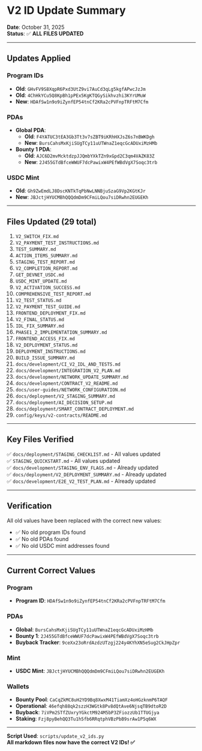 # V2 ID Update Summary

**Date**: October 31, 2025  
**Status**: ✅ **ALL FILES UPDATED**

---

## Updates Applied

### Program IDs
- **Old**: `GHvFV9S8XqpR6Pxd3UtZ9vi7AuCd3qLg5kgfAPwcJzJm`
- **Old**: `4ChHkYCu5Q8KpBh1pPEx5KgKTQGySikhvzhi3KYrUMuW`
- **New**: `HDAfSw1n9o9iZynfEP54tnCf2KRa2cPVFnpTRFtM7Cfm`

### PDAs
- **Global PDA**:
  - **Old**: `F4YATUC3tEA3Gb3Tt3v7sZBT9iKRhHXJsZ6s7nBWKDgh`
  - **New**: `BursCahsMxKjiSUgTCy11uUTWnaZ1eqcGcADUxiMzHMb`
- **Bounty 1 PDA**:
  - **Old**: `AJC6D2mvMcktdzpJJQmbYXkTZn9xGpd2C3qm4VAZK83Z`
  - **New**: `2J455GTdBfceWWUF7dcPawixW4PEfWBdVgX7Soqc3trb`

### USDC Mint
- **Old**: `Gh9ZwEmdLJ8DscKNTkTqPbNwLNNBjuSzaG9Vp2KGtKJr`
- **New**: `JBJctjHYUCMBhQQQdmDm9CFmiLQou7siDRwhn2EUGEKh`

---

## Files Updated (29 total)

1. `V2_SWITCH_FIX.md`
2. `V2_PAYMENT_TEST_INSTRUCTIONS.md`
3. `TEST_SUMMARY.md`
4. `ACTION_ITEMS_SUMMARY.md`
5. `STAGING_TEST_REPORT.md`
6. `V2_COMPLETION_REPORT.md`
7. `GET_DEVNET_USDC.md`
8. `USDC_MINT_UPDATE.md`
9. `V2_ACTIVATION_SUCCESS.md`
10. `COMPREHENSIVE_TEST_REPORT.md`
11. `V2_TEST_STATUS.md`
12. `V2_PAYMENT_TEST_GUIDE.md`
13. `FRONTEND_DEPLOYMENT_FIX.md`
14. `V2_FINAL_STATUS.md`
15. `IDL_FIX_SUMMARY.md`
16. `PHASE1_2_IMPLEMENTATION_SUMMARY.md`
17. `FRONTEND_ACCESS_FIX.md`
18. `V2_DEPLOYMENT_STATUS.md`
19. `DEPLOYMENT_INSTRUCTIONS.md`
20. `BUILD_ISSUE_SUMMARY.md`
21. `docs/development/CI_V2_IDL_AND_TESTS.md`
22. `docs/development/INTEGRATION_V2_PLAN.md`
23. `docs/development/NETWORK_UPDATE_SUMMARY.md`
24. `docs/development/CONTRACT_V2_README.md`
25. `docs/user-guides/NETWORK_CONFIGURATION.md`
26. `docs/deployment/V2_STAGING_SUMMARY.md`
27. `docs/deployment/AI_DECISION_SETUP.md`
28. `docs/deployment/SMART_CONTRACT_DEPLOYMENT.md`
29. `config/keys/v2-contracts/README.md`

---

## Key Files Verified

✅ `docs/deployment/STAGING_CHECKLIST.md` - All values updated  
✅ `STAGING_QUICKSTART.md` - All values updated  
✅ `docs/development/STAGING_ENV_FLAGS.md` - Already updated  
✅ `docs/deployment/V2_DEPLOYMENT_SUMMARY.md` - Already updated  
✅ `docs/development/E2E_V2_TEST_PLAN.md` - Already updated

---

## Verification

All old values have been replaced with the correct new values:
- ✅ No old program IDs found
- ✅ No old PDAs found
- ✅ No old USDC mint addresses found

---

## Current Correct Values

### Program
- **Program ID**: `HDAfSw1n9o9iZynfEP54tnCf2KRa2cPVFnpTRFtM7Cfm`

### PDAs
- **Global**: `BursCahsMxKjiSUgTCy11uUTWnaZ1eqcGcADUxiMzHMb`
- **Bounty 1**: `2J455GTdBfceWWUF7dcPawixW4PEfWBdVgX7Soqc3trb`
- **Buyback Tracker**: `9ceXx23oRrdAzdzUTzgj224y4KYhXN5eSug2CkJHpZpr`

### Mint
- **USDC Mint**: `JBJctjHYUCMBhQQQdmDm9CFmiLQou7siDRwhn2EUGEKh`

### Wallets
- **Bounty Pool**: `CaCqZkMC8uH2YD9Bq8XwxM41TiamXz4oHGzknmP6TAQF`
- **Operational**: `46efqh88qk2szzH3WGtk8Pv8dQtAve6NjsqTB9dtoR2D`
- **Buyback**: `7iVPm2STfZUxryYGkctM924M5bP3ZFiozzUb1TTUGjya`
- **Staking**: `Fzj8pyBehQQ3Tu1h5fb6RRqtphVBzPbB9srAw1P5q6WX`

---

**Script Used**: `scripts/update_v2_ids.py`  
**All markdown files now have the correct V2 IDs! ✅**



